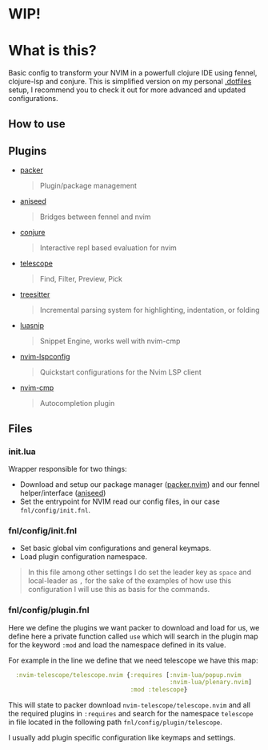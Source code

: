 # WIP!

# What is this?
Basic config to transform your NVIM in a powerfull clojure IDE using fennel, clojure-lsp and conjure.
This is simplified version on my personal [.dotfiles](https://github.com/rafaeldelboni/dotfiles) setup, I recommend you to check it out for more advanced and updated configurations.

## How to use

## Plugins
 - [packer](https://github.com/wbthomason/packer.nvim)
   > Plugin/package management
 - [aniseed](https://github.com/Olical/aniseed)
   > Bridges between fennel and nvim
 - [conjure](https://github.com/Olical/conjure)
   > Interactive repl based evaluation for nvim
 - [telescope](https://github.com/nvim-telescope/telescope.nvim)
   > Find, Filter, Preview, Pick
 - [treesitter](https://github.com/nvim-treesitter/nvim-treesitter)
   > Incremental parsing system for highlighting, indentation, or folding
 - [luasnip](https://github.com/L3MON4D3/LuaSnip)
   > Snippet Engine, works well with nvim-cmp
 - [nvim-lspconfig](https://github.com/neovim/nvim-lspconfig)
   > Quickstart configurations for the Nvim LSP client
 - [nvim-cmp](https://github.com/hrsh7th/nvim-cmp)
   > Autocompletion plugin

## Files

### init.lua
Wrapper responsible for two things:
  - Download and setup our package manager ([packer.nvim](https://github.com/wbthomason/packer.nvim)) and our fennel helper/interface ([aniseed](https://github.com/Olical/aniseed))
  - Set the entrypoint for NVIM read our config files, in our case `fnl/config/init.fnl`.

### fnl/config/init.fnl
- Set basic global vim configurations and general keymaps.
- Load plugin configuration namespace.

> In this file among other settings I do set the leader key as `space` and local-leader as `,` for the sake of the examples of how use this configuration I will use this as basis for the commands.


### fnl/config/plugin.fnl
Here we define the plugins we want packer to download and load for us, we define here a private function called `use`
which will search in the plugin map for the keyword `:mod` and load the namespace defined in its value.

For example in the line we define that we need telescope we have this map:
```clojure
  :nvim-telescope/telescope.nvim {:requires [:nvim-lua/popup.nvim
                                             :nvim-lua/plenary.nvim]
                                  :mod :telescope}
```
This will state to packer download `nvim-telescope/telescope.nvim` and all the required plugins in `:requires` and search for the namespace `telescope`
in file located in the following path `fnl/config/plugin/telescope`.

I usually add plugin specific configuration like keymaps and settings.
